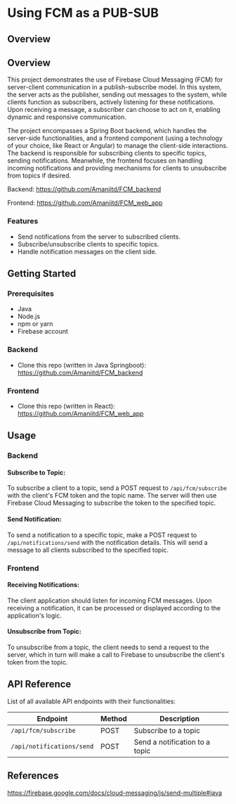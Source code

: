# Using FCM as a PUB-SUB

## Overview

## Overview

This project demonstrates the use of Firebase Cloud Messaging (FCM) for server-client communication in a publish-subscribe model. In this system, the server acts as the publisher, sending out messages to the system, while clients function as subscribers, actively listening for these notifications. Upon receiving a message, a subscriber can choose to act on it, enabling dynamic and responsive communication. 

The project encompasses a Spring Boot backend, which handles the server-side functionalities, and a frontend component (using a technology of your choice, like React or Angular) to manage the client-side interactions. The backend is responsible for subscribing clients to specific topics, sending notifications. Meanwhile, the frontend focuses on handling incoming notifications and providing mechanisms for clients to unsubscribe from topics if desired.


Backend: https://github.com/Amaniitd/FCM_backend

Frontend: https://github.com/Amaniitd/FCM_web_app

### Features

- Send notifications from the server to subscribed clients.
- Subscribe/unsubscribe clients to specific topics.
- Handle notification messages on the client side.

## Getting Started

### Prerequisites

- Java
- Node.js
- npm or yarn
- Firebase account

### Backend
- Clone this repo (written in Java Springboot): https://github.com/Amaniitd/FCM_backend

### Frontend
- Clone this repo (written in React): https://github.com/Amaniitd/FCM_web_app

## Usage

### Backend

#### Subscribe to Topic:
To subscribe a client to a topic, send a POST request to `/api/fcm/subscribe` with the client's FCM token and the topic name. The server will then use Firebase Cloud Messaging to subscribe the token to the specified topic.

#### Send Notification:
To send a notification to a specific topic, make a POST request to `/api/notifications/send` with the notification details. This will send a message to all clients subscribed to the specified topic.

### Frontend

#### Receiving Notifications:
The client application should listen for incoming FCM messages. Upon receiving a notification, it can be processed or displayed according to the application's logic.

#### Unsubscribe from Topic:
To unsubscribe from a topic, the client needs to send a request to the server, which in turn will make a call to Firebase to unsubscribe the client's token from the topic.

## API Reference

List of all available API endpoints with their functionalities:

| Endpoint                     | Method | Description                  |
|------------------------------|--------|------------------------------|
| `/api/fcm/subscribe`         | POST   | Subscribe to a topic         |
| `/api/notifications/send`    | POST   | Send a notification to a topic |

## References 
https://firebase.google.com/docs/cloud-messaging/js/send-multiple#java

